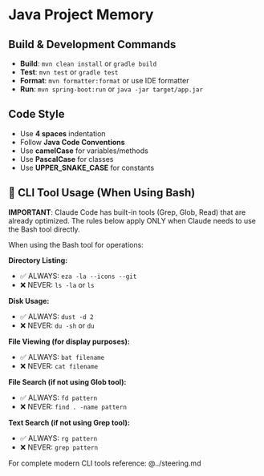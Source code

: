 # Java Project Memory

## Build & Development Commands

- **Build**: `mvn clean install` or `gradle build`
- **Test**: `mvn test` or `gradle test`
- **Format**: `mvn formatter:format` or use IDE formatter
- **Run**: `mvn spring-boot:run` or `java -jar target/app.jar`

## Code Style

- Use **4 spaces** indentation
- Follow **Java Code Conventions**
- Use **camelCase** for variables/methods
- Use **PascalCase** for classes
- Use **UPPER_SNAKE_CASE** for constants

## 🚫 CLI Tool Usage (When Using Bash)

**IMPORTANT**: Claude Code has built-in tools (Grep, Glob, Read) that are already optimized.
The rules below apply ONLY when Claude needs to use the Bash tool directly.

When using the Bash tool for operations:

**Directory Listing:**
- ✅ ALWAYS: `eza -la --icons --git`
- ❌ NEVER: `ls -la` or `ls`

**Disk Usage:**
- ✅ ALWAYS: `dust -d 2`
- ❌ NEVER: `du -sh` or `du`

**File Viewing (for display purposes):**
- ✅ ALWAYS: `bat filename`
- ❌ NEVER: `cat filename`

**File Search (if not using Glob tool):**
- ✅ ALWAYS: `fd pattern`
- ❌ NEVER: `find . -name pattern`

**Text Search (if not using Grep tool):**
- ✅ ALWAYS: `rg pattern`
- ❌ NEVER: `grep pattern`

For complete modern CLI tools reference: @../steering.md
